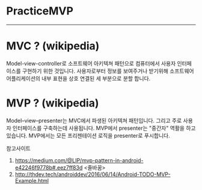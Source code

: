 # PracticeMVP
-----------

# MVC ? (wikipedia)
Model-view-controller로 소프트웨어 아키텍쳐 패턴으로 컴퓨터에서 사용자 인터페이스를 구현하기 위한 것입니다. 
사용자로부터 정보를 보여주거나 받기위해 소프트웨어 어플리케이션의 내부 표현을 상호 연결된 세 부분으로 분할 합니다.

# MVP ? (wikipedia)
Model–view–presenter는 MVC에서 파생된 아키텍쳐 패턴입니다. 그리고 주로 사용자 인터페이스를 구축하는데 사용됩니다.
MVP에서 presenter는 "중간자" 역활을 하고 있습니다. MVP에서는 모든 프리젠테이션 로직을 presenter로 푸시합니다.

참고사이트
1. https://medium.com/@LIP/mvp-pattern-in-android-e42246f9778b#.eez7ff83d <줄바꿈> 
2. http://thdev.tech/androiddev/2016/06/14/Android-TODO-MVP-Example.html
